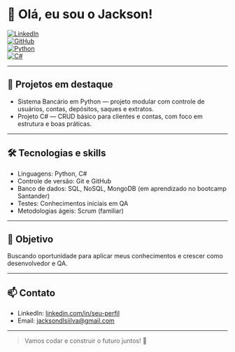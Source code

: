 # 👋 Olá, eu sou o Jackson!

[![LinkedIn](https://img.shields.io/badge/-LinkedIn-0077B5?style=flat&logo=linkedin&logoColor=white&link=https://linkedin.com/in/seu-perfil)](https://linkedin.com/in/seu-perfil)  
[![GitHub](https://img.shields.io/badge/-GitHub-333?style=flat&logo=github&logoColor=white&link=https://github.com/seu-usuario)](https://github.com/seu-usuario)  
[![Python](https://img.shields.io/badge/-Python-3776AB?style=flat&logo=python&logoColor=white)](https://www.python.org/)  
[![C#](https://img.shields.io/badge/-C%23-239120?style=flat&logo=c-sharp&logoColor=white)](https://docs.microsoft.com/dotnet/csharp/)

---

## 🚀 Projetos em destaque

- Sistema Bancário em Python — projeto modular com controle de usuários, contas, depósitos, saques e extratos.  
- Projeto C# — CRUD básico para clientes e contas, com foco em estrutura e boas práticas.  

---

## 🛠️ Tecnologias e skills

- Linguagens: Python, C#  
- Controle de versão: Git e GitHub  
- Banco de dados: SQL, NoSQL, MongoDB (em aprendizado no bootcamp Santander)  
- Testes: Conhecimentos iniciais em QA  
- Metodologias ágeis: Scrum (familiar)  

---

## 🎯 Objetivo

Buscando oportunidade para aplicar meus conhecimentos e crescer como desenvolvedor e QA.

---

## 📫 Contato

- LinkedIn: [linkedin.com/in/seu-perfil](https://linkedin.com/in/jackson-silva-05baaa20a/)  
- Email: jacksondlsiilva@gmail.com  

---

> Vamos codar e construir o futuro juntos! 🚀
